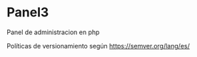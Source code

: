 # Panel3
Panel de administracion en php

Políticas de versionamiento según https://semver.org/lang/es/
